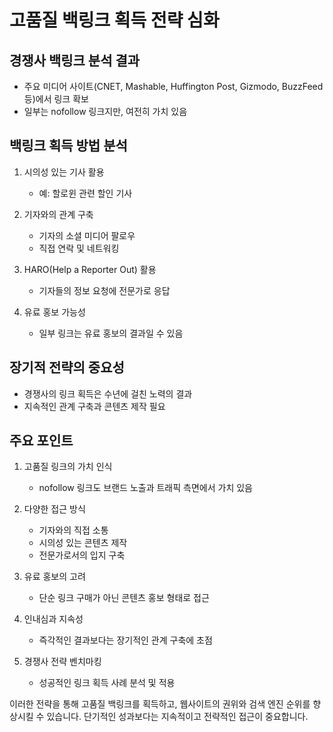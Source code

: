 # 고품질 백링크 획득 전략 심화

## 경쟁사 백링크 분석 결과

- 주요 미디어 사이트(CNET, Mashable, Huffington Post, Gizmodo, BuzzFeed 등)에서 링크 확보
- 일부는 nofollow 링크지만, 여전히 가치 있음

## 백링크 획득 방법 분석

1. 시의성 있는 기사 활용

   - 예: 할로윈 관련 할인 기사

2. 기자와의 관계 구축

   - 기자의 소셜 미디어 팔로우
   - 직접 연락 및 네트워킹

3. HARO(Help a Reporter Out) 활용

   - 기자들의 정보 요청에 전문가로 응답

4. 유료 홍보 가능성
   - 일부 링크는 유료 홍보의 결과일 수 있음

## 장기적 전략의 중요성

- 경쟁사의 링크 획득은 수년에 걸친 노력의 결과
- 지속적인 관계 구축과 콘텐츠 제작 필요

## 주요 포인트

1. 고품질 링크의 가치 인식

   - nofollow 링크도 브랜드 노출과 트래픽 측면에서 가치 있음

2. 다양한 접근 방식

   - 기자와의 직접 소통
   - 시의성 있는 콘텐츠 제작
   - 전문가로서의 입지 구축

3. 유료 홍보의 고려

   - 단순 링크 구매가 아닌 콘텐츠 홍보 형태로 접근

4. 인내심과 지속성

   - 즉각적인 결과보다는 장기적인 관계 구축에 초점

5. 경쟁사 전략 벤치마킹
   - 성공적인 링크 획득 사례 분석 및 적용

이러한 전략을 통해 고품질 백링크를 획득하고, 웹사이트의 권위와 검색 엔진 순위를 향상시킬 수 있습니다. 단기적인 성과보다는 지속적이고 전략적인 접근이 중요합니다.
